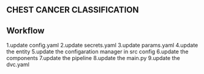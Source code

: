 ## CHEST CANCER CLASSIFICATION

## Workflow

1.update config.yaml
2.update secrets.yaml
3.update params.yaml
4.update the entity
5.update the configaration manager in src config
6.update the components
7.update the pipeline
8.update the main.py
9.update the dvc.yaml
